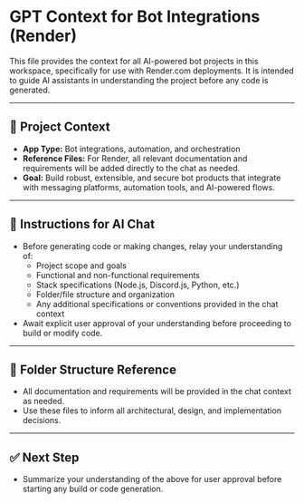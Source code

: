 # GPT Context for Bot Integrations (Render)

This file provides the context for all AI-powered bot projects in this workspace, specifically for use with Render.com deployments. It is intended to guide AI assistants in understanding the project before any code is generated.

---

## 📖 Project Context
- **App Type:** Bot integrations, automation, and orchestration
- **Reference Files:** For Render, all relevant documentation and requirements will be added directly to the chat as needed.
- **Goal:** Build robust, extensible, and secure bot products that integrate with messaging platforms, automation tools, and AI-powered flows.

---

## 📝 Instructions for AI Chat
- Before generating code or making changes, relay your understanding of:
  - Project scope and goals
  - Functional and non-functional requirements
  - Stack specifications (Node.js, Discord.js, Python, etc.)
  - Folder/file structure and organization
  - Any additional specifications or conventions provided in the chat context
- Await explicit user approval of your understanding before proceeding to build or modify code.

---

## 📂 Folder Structure Reference
- All documentation and requirements will be provided in the chat context as needed.
- Use these files to inform all architectural, design, and implementation decisions.

---

## ✅ Next Step
- Summarize your understanding of the above for user approval before starting any build or code generation. 